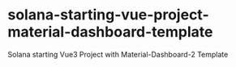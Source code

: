 # solana-starting-vue-project-material-dashboard-template
Solana starting Vue3 Project with Material-Dashboard-2 Template
